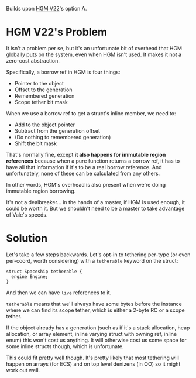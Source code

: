 Builds upon [HGM V22](HGMv22.md)'s option A.

# HGM V22's Problem

It isn't a problem per se, but it's an unfortunate bit of overhead that HGM globally puts on the system, even when HGM isn't used. It makes it not a zero-cost abstraction.

Specifically, a borrow ref in HGM is four things:

 * Pointer to the object
 * Offset to the generation
 * Remembered generation
 * Scope tether bit mask

When we use a borrow ref to get a struct's inline member, we need to:

 * Add to the object pointer
 * Subtract from the generation offset
 * (Do nothing to remembered generation)
 * Shift the bit mask

That's normally fine, except **it also happens for immutable region references** because when a pure function returns a borrow ref, it has to have all that information if it's to be a real borrow reference. And unfortunately, none of these can be calculated from any others.

In other words, HGM's overhead is also present when we're doing immutable region borrowing.

It's not a dealbreaker... in the hands of a master, if HGM is used enough, it could be worth it. But we shouldn't need to be a master to take advantage of Vale's speeds.


# Solution

Let's take a few steps backwards. Let's opt-in to tethering per-type (or even per-coord, worth considering) with a `tetherable` keyword on the struct:

```
struct Spaceship tetherable {
  engine Engine;
}
```

And then we can have `live` references to it.

`tetherable` means that we'll always have some bytes before the instance where we can find its scope tether, which is either a 2-byte RC or a scope tether.

If the object already has a generation (such as if it's a stack allocation, heap allocation, or array element, inline varying struct with owning ref, inline enum) this won't cost us anything. It will otherwise cost us some space for some inline structs though, which is unfortunate.

This could fit pretty well though. It's pretty likely that most tethering will happen on arrays (for ECS) and on top level denizens (in OO) so it might work out well.
